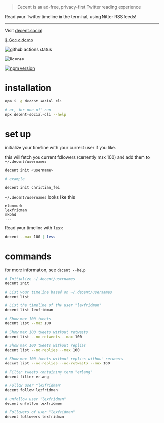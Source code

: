 > Decent is an ad-free, privacy-first Twitter reading experience

Read your Twitter timeline in the terminal, using Nitter RSS feeds!

---

Visit [decent.social](https://decent.social/)

[👀 See a demo](https://decent.social/cli/)

![github actions status](https://github.com/decentsocial/cli/workflows/decent-social-cli/badge.svg)

![license](https://img.shields.io/npm/l/decent-social-cli)

[![npm version](https://badge.fury.io/js/decent-social-cli.svg)](https://badge.fury.io/js/decent-social-cli)

# installation

```sh
npm i -g decent-social-cli

# or, for one-off run
npx decent-social-cli --help
```

# set up

initialize your timeline with your current user if you like.

this will fetch you current followers (currently max 100) and add them to `~/.decent/usernames`

```sh
decent init <username>

# example

decent init christian_fei
```

`~/.decent/usernames` looks like this

```
elonmusk
lexfridman
mkbhd
...
```

Read your timeline with `less`:

```sh
decent --max 100 | less
```

# commands

for more information, see `decent --help`

```sh
# Initialize ~/.decent/usernames
decent init

# List your timeline based on ~/.decent/usernames
decent list

# List the timeline of the user "lexfridman"
decent list lexfridman

# Show max 100 tweets
decent list --max 100

# Show max 100 tweets without retweets
decent list --no-retweets --max 100

# Show max 100 tweets without replies
decent list --no-replies --max 100

# Show max 100 tweets without replies without retweets
decent list --no-replies --no-retweets --max 100

# Filter tweets containing term "erlang"
decent filter erlang

# Follow user "lexfridman"
decent follow lexfridman

# unfollow user "lexfridman"
decent unfollow lexfridman

# Followers of user "lexfridman"
decent followers lexfridman
```
